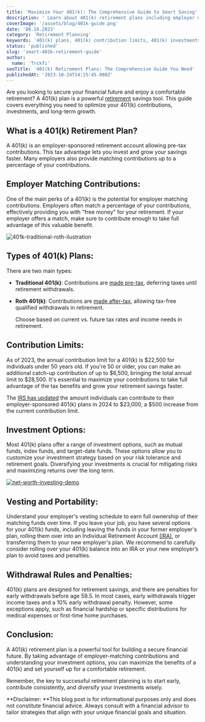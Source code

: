 ```yaml
---
title: 'Maximize Your 401(k): The Comprehensive Guide to Smart Saving'
description: ' Learn about 401(k) retirement plans including employer matching, contribution limits, vesting rules, investment options, withdrawals, and more.'
coverImage: '/assets/blog/401k-guide.png'
date: '08.16.2023'
category: 'Retirement Planning'
keywords: '401(k) plans, 401(k) contribution limits, 401(k) investments, 401(k) withdrawals, 401(k) vesting, 401(k) portability'
status: 'published'
slug: 'smart-401k-retirement-guide'
author:
  name: 'Trckfi'
seoTitle: '401(k) Retirement Plans: The Comprehensive Guide You Need'
publishedAt: '2023-10-24T14:25:45.000Z'
---
```


Are you looking to secure your financial future and enjoy a comfortable retirement? A 401(k) plan is a powerful [retirement](/blog/iras-401ks-retirement-planning) savings tool. This guide covers everything you need to optimize your 401(k) contributions, investments, and long-term growth.

## What is a 401(k) Retirement Plan?

A 401(k) is an employer-sponsored retirement account allowing pre-tax contributions. This tax advantage lets you invest and grow your savings faster. Many employers also provide matching contributions up to a percentage of your contributions.

## Employer Matching Contributions:

One of the main perks of a 401(k) is the potential for employer matching contributions. Employers often match a percentage of your contributions, effectively providing you with "free money" for your retirement. If your employer offers a match, make sure to contribute enough to take full advantage of this valuable benefit.

![401k-traditional-roth-ilustration](/images/home--5--YyOT.png)

## Types of 401(k) Plans:

There are two main types:

- **Traditional 401(k)**: Contributions are [made pre-tax](/blog/traditional-401k-plan), deferring taxes until retirement withdrawals.

- **Roth 401(k)**: Contributions are [made after-tax](/blog/roth-401k-plans), allowing tax-free qualified withdrawals in retirement.

    Choose based on current vs. future tax rates and income needs in retirement.

## Contribution Limits:

As of 2023, the annual contribution limit for a 401(k) is $22,500 for individuals under 50 years old. If you're 50 or older, you can make an additional catch-up contribution of up to $6,500, bringing the total annual limit to $28,500. It's essential to maximize your contributions to take full advantage of the tax benefits and grow your retirement savings faster.

The [IRS has updated](https://njbia.org/irs-raises-2024-contribution-limits-for-retirement-plans/) the amount individuals can contribute to their employer-sponsored 401(k) plans in 2024 to $23,000, a $500 increase from the current contribution limit.

## Investment Options:

Most 401(k) plans offer a range of investment options, such as mutual funds, index funds, and target-date funds. These options allow you to customize your investment strategy based on your risk tolerance and retirement goals. Diversifying your investments is crucial for mitigating risks and maximizing returns over the long term.

[![net-worth-investing-demo](/images/home--13--Y1MD.png)](/pricing)

## Vesting and Portability:

Understand your employer's vesting schedule to earn full ownership of their matching funds over time. If you leave your job, you have several options for your 401(k) funds, including leaving the funds in your former employer's plan, rolling them over into an Individual Retirement Account [(IRA)](/blog/what-is-the-roth-IRA-avantage-2023), or transferring them to your new employer's plan. We recommend to carefully consider rolling over your 401(k) balance into an IRA or your new employer’s plan to avoid taxes and penalties.

## Withdrawal Rules and Penalties:

401(k) plans are designed for retirement savings, and there are penalties for early withdrawals before age 59.5. In most cases, early withdrawals trigger income taxes and a 10% early withdrawal penalty. However, some exceptions apply, such as financial hardship or specific distributions for medical expenses or first-time home purchases.

## Conclusion:

A 401(k) retirement plan is a powerful tool for building a secure financial future. By taking advantage of employer-matching contributions and understanding your investment options, you can maximize the benefits of a 401(k) and set yourself up for a comfortable retirement.

Remember, the key to successful retirement planning is to start early, contribute consistently, and diversify your investments wisely.

**Disclaimer: **This blog post is for informational purposes only and does not constitute financial advice. Always consult with a financial advisor to tailor strategies that align with your unique financial goals and situation.

